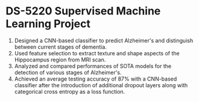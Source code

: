 # DS-5220 Supervised Machine Learning Project

1) Designed a CNN-based classifier to predict Alzheimer's and distinguish between current stages of dementia. <br>
2) Used feature selection to extract texture and shape aspects of the Hippocampus region from MRI scan. <br>
3) Analyzed and compared performances of SOTA models for the detection of various stages of Alzheimer's. <br>
4) Achieved an average testing accuracy of 87% with a CNN-based classifier after the introduction of additional dropout layers along with categorical cross entropy as a    loss function.
